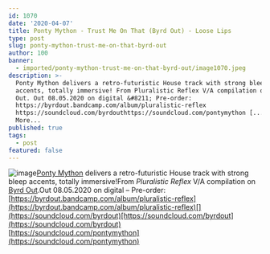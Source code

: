 ```yaml
---
id: 1070
date: '2020-04-07'
title: Ponty Mython - Trust Me On That (Byrd Out) - Loose Lips
type: post
slug: ponty-mython-trust-me-on-that-byrd-out
author: 100
banner:
  - imported/ponty-mython-trust-me-on-that-byrd-out/image1070.jpeg
description: >-
  Ponty Mython delivers a retro-futuristic House track with strong bleep
  accents, totally immersive! From Pluralistic Reflex V/A compilation on Byrd
  Out. Out 08.05.2020 on digital &#8211; Pre-order:
  https://byrdout.bandcamp.com/album/pluralistic-reflex
  https://soundcloud.com/byrdouthttps://soundcloud.com/pontymython [...]Read
  More...
published: true
tags:
  - post
featured: false
---
```

![image](../imported/ponty-mython-trust-me-on-that-byrd-out/image1070.jpeg)[Ponty Mython](https://www.discogs.com/artist/2438420-Ponty-Mython) delivers a retro-futuristic House track with strong bleep accents, totally immersive!From _Pluralistic Reflex_ V/A compilation on [Byrd Out](https://byrdout.com/).Out 08.05.2020 on digital – Pre-order: [](https://byrdout.bandcamp.com/album/pluralistic-reflex)[https://byrdout.bandcamp.com/album/pluralistic-reflex](https://byrdout.bandcamp.com/album/pluralistic-reflex)[](https://soundcloud.com/byrdout)[https://soundcloud.com/byrdout](https://soundcloud.com/byrdout)  
[](https://soundcloud.com/pontymython)[https://soundcloud.com/pontymython](https://soundcloud.com/pontymython)